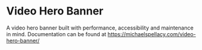 # Video Hero Banner

A video hero banner built with performance, accessibility and maintenance in mind. Documentation can be found at https://michaelspellacy.com/video-hero-banner/

